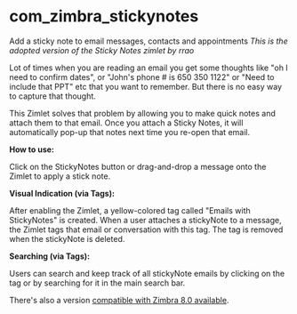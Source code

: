 # com_zimbra_stickynotes
Add a sticky note to email messages, contacts and appointments
_This is the adopted version of the Sticky Notes zimlet by rrao_
  
Lot of times when you are reading an email you get some thoughts like "oh I need to confirm dates", or "John's phone # is 650 350 1122" or "Need to include that PPT" etc that you want to remember. But there is no easy way to capture that thought.

This Zimlet solves that problem by allowing you to make quick notes and attach them to that email. Once you attach a Sticky Notes, it will automatically pop-up that notes next time you re-open that email.

**How to use:**

Click on the StickyNotes button or drag-and-drop a message onto the Zimlet to apply a stick note.

**Visual Indication (via Tags):**

After enabling the Zimlet, a yellow-colored tag called "Emails with StickyNotes" is created. When a user attaches a stickyNote to a message, the Zimlet tags that email or conversation with this tag. The tag is removed when the stickyNote is deleted.

**Searching (via Tags):**

Users can search and keep track of all stickyNote emails by clicking on the tag or by searching for it in the main search bar.

There's also a version [compatible with Zimbra 8.0 available][1].

 [1]: https://github.com/Zimbra-Community/adopted/releases/download/8.0/com_zimbra_stickynotes.zip
